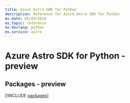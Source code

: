 ```yaml
---
title: Azure Astro SDK for Python
description: Reference for Azure Astro SDK for Python
ms.date: 05/03/2024
ms.topic: reference
ms.devlang: python
ms.service: astro
---
```

# Azure Astro SDK for Python - preview
## Packages - preview
[!INCLUDE [packages](astro-index.md)]
